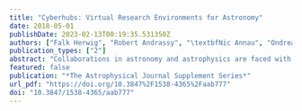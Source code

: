 ```yaml
---
title: "Cyberhubs: Virtual Research Environments for Astronomy"
date: 2018-05-01
publishDate: 2023-02-13T00:19:35.531350Z
authors: ["Falk Herwig", "Robert Andrassy", "\textbfNic Annau", "Ondrea Clarkson", "Benoit Côté", "Aaron D'Sa", "Sam Jones", "Belaid Moa", "Jericho O'Connell", "David Porter", "Christian Ritter", "Paul Woodward"]
publication_types: ["2"]
abstract: "Collaborations in astronomy and astrophysics are faced with numerous cyber-infrastructure challenges, such as large data sets, the need to combine heterogeneous data sets, and the challenge to effectively collaborate on those large, heterogeneous data sets with significant processing requirements and complex science software tools. The cyberhubs system is an easy-to-deploy package for small- to medium-sized collaborations based on the Jupyter and Docker technology, which allows web-browser-enabled, remote, interactive analytic access to shared data. It offers an initial step to address these challenges. The features and deployment steps of the system are described, as well as the requirements collection through an account of the different approaches to data structuring, handling, and available analytic tools for the NuGrid and PPMstar collaborations. NuGrid is an international collaboration that creates stellar evolution and explosion physics and nucleosynthesis simulation data. The PPMstar collaboration performs large-scale 3D stellar hydrodynamics simulations of interior convection in the late phases of stellar evolution. Examples of science that is currently performed on cyberhubs, in the areas of 3D stellar hydrodynamic simulations, stellar evolution and nucleosynthesis, and Galactic chemical evolution, are presented."
featured: false
publication: "*The Astrophysical Journal Supplement Series*"
url_pdf: "https://doi.org/10.3847%2F1538-4365%2Faab777"
doi: "10.3847/1538-4365/aab777"
---
```


